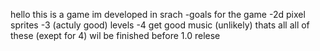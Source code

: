hello this is a game im developed in srach 
-goals for the game
-2d pixel sprites
-3 (actuly good) levels
-4 get good music (unlikely)
thats all all of these (exept for 4) wil be finished before 1.0 relese
